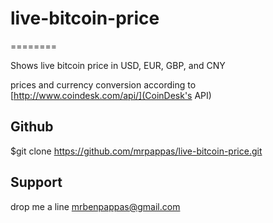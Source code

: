 # live-bitcoin-price
========

Shows live bitcoin price in USD, EUR, GBP, and CNY

prices and currency conversion according to [http://www.coindesk.com/api/](CoinDesk's API)



Github
----------

$git clone https://github.com/mrpappas/live-bitcoin-price.git

Support
-------

drop me a line mrbenpappas@gmail.com

